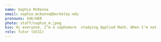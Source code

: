 ```yaml
---
name: Sophie McKenna
email: sophie.mckenna@berkeley.edu
pronouns: SHE/HER
photo: staff/sophie_m.jpeg
bio: Hi everyone, I’m a sophomore  studying Applied Math. When I'm not Data8-ing, you might find me out on a run, tending to my houseplants, or sitting quietly, thinking deep thoughts with a cold glass of chocolate milk
role: Tutor (UCS1)
---
```

